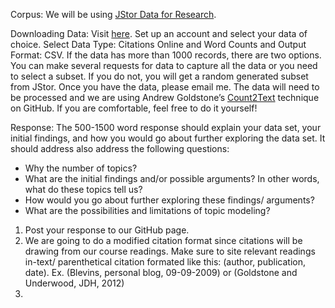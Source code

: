 

Corpus: We will be using [JStor Data for Research](http://about.jstor.org/service/data-for-research).

Downloading Data: Visit [here](fr.jstor.org). Set up an account and select your data of choice. Select Data Type: Citations Online and Word Counts and Output Format: CSV.  If the data has more than 1000 records, there are two options. You can make several requests for data to capture all the data or you need to select a subset. If you do not, you will get a random generated subset from JStor. Once you have the data, please email me. The data will need to be processed and we are using Andrew Goldstone’s [Count2Text](https://github.com/agoldst/dfr-analysis/blob/master/count2txt) technique on GitHub.  If you are comfortable, feel free to do it yourself!



Response: The 500-1500 word response should explain your data set, your initial findings, and how you would go about further exploring the data set. It should address also address the following questions:
- Why the number of topics? 
- What are the initial findings and/or possible arguments? In other words, what do these topics tell us?
- How would you go about further exploring these findings/ arguments?
- What are the possibilities and limitations of topic modeling?


1. Post your response to our GitHub page. 
2. We are going to do a modified citation format since citations will be drawing from our course readings. Make sure to site relevant readings in-text/ parenthetical citation formated like this: (author, publication, date). Ex. (Blevins, personal blog, 09-09-2009) or (Goldstone and Underwood, JDH, 2012) 
3. 

